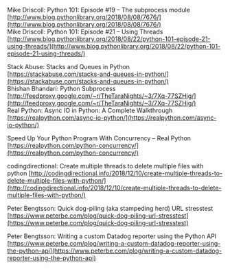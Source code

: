 
Mike Driscoll: Python 101: Episode #19 – The subprocess module [http://www.blog.pythonlibrary.org/2018/08/08/7676/](http://www.blog.pythonlibrary.org/2018/08/08/7676/)  
Mike Driscoll: Python 101: Episode #21 – Using Threads [http://www.blog.pythonlibrary.org/2018/08/22/python-101-episode-21-using-threads/](http://www.blog.pythonlibrary.org/2018/08/22/python-101-episode-21-using-threads/)  
  
Stack Abuse: Stacks and Queues in Python [https://stackabuse.com/stacks-and-queues-in-python/](https://stackabuse.com/stacks-and-queues-in-python/)  
Bhishan Bhandari: Python Subprocess [http://feedproxy.google.com/~r/TheTaraNights/~3/7Xq-77SZHig/](http://feedproxy.google.com/~r/TheTaraNights/~3/7Xq-77SZHig/)  
Real Python: Async IO in Python: A Complete Walkthrough [https://realpython.com/async-io-python/](https://realpython.com/async-io-python/)  
  
Speed Up Your Python Program With Concurrency – Real Python [https://realpython.com/python-concurrency/](https://realpython.com/python-concurrency/)  
  
codingdirectional: Create multiple threads to delete multiple files with python [http://codingdirectional.info/2018/12/10/create-multiple-threads-to-delete-multiple-files-with-python/](http://codingdirectional.info/2018/12/10/create-multiple-threads-to-delete-multiple-files-with-python/)  
  
Peter Bengtsson: Quick dog-piling (aka stampeding herd) URL stresstest [https://www.peterbe.com/plog/quick-dog-piling-url-stresstest](https://www.peterbe.com/plog/quick-dog-piling-url-stresstest)  
  
Peter Bengtsson: Writing a custom Datadog reporter using the Python API [https://www.peterbe.com/plog/writing-a-custom-datadog-reporter-using-the-python-api](https://www.peterbe.com/plog/writing-a-custom-datadog-reporter-using-the-python-api)

